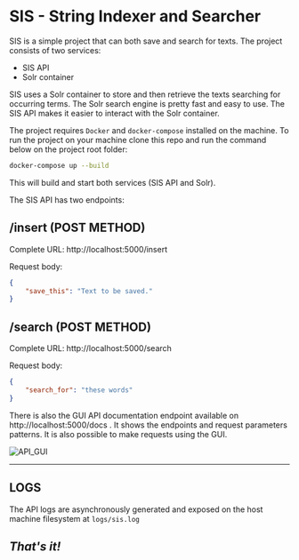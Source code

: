 # SIS - String Indexer and Searcher

SIS is a simple project that can both save and search for texts. 
The project consists of two services: 
* SIS API
* Solr container

SIS uses a Solr container to store and then retrieve the texts searching for occurring terms. The Solr search engine is pretty fast and easy to use. The SIS API makes it easier to interact with the Solr container.

The project requires `Docker` and `docker-compose` installed on the machine.
To run the project on your machine clone this repo and run the command below on the project root folder:
```sh
docker-compose up --build
```

This will build and start both services (SIS API and Solr).

The SIS API has two endpoints:

## **/insert** (POST METHOD)
Complete URL: http://localhost:5000/insert

Request body:
```json
{
    "save_this": "Text to be saved."
}
```

## **/search** (POST METHOD)
Complete URL: http://localhost:5000/search

Request body:
```json
{
    "search_for": "these words"
}
```

There is also the GUI API documentation endpoint available on http://localhost:5000/docs . It shows the endpoints and request parameters patterns. It is also possible to make requests using the GUI.

![API_GUI](https://user-images.githubusercontent.com/46166518/129746661-acf7194e-2a20-458b-875a-e5d3aa6ea48e.png)

---

## LOGS

The API logs are asynchronously generated and exposed on the host machine filesystem at `logs/sis.log`

## *That's it!*

